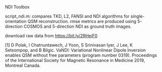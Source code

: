 NDI Toolbox

script_ndi.m: compares TKD, L2, FANSI and NDI algorithms for single-orientation QSM reconstruction. 
rmse metrics are produced using 5-direction COSMOS and 5-direction NDI as ground truth images. 

download raw data from https://bit.ly/2RHeiF0

[1] D Polak, I Chatnuntawech, J Yoon, S Srinivasan Iyer, J Lee, K Setsompop, and B Bilgic. VaNDI: Variational Nonlinear Dipole Inversion enables QSM without free parameters (program number 0319). Proceedings of the International Society for Magnetic Resonance in Medicine 2019, Montreal Canada.
